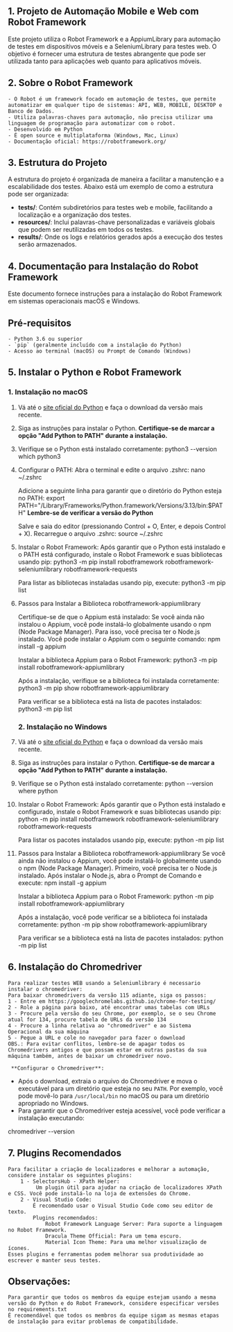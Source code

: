 ## 1. Projeto de Automação Mobile e Web com Robot Framework

Este projeto utiliza o Robot Framework e a AppiumLibrary para automação de testes em dispositivos móveis e a SeleniumLibrary para testes web. O objetivo é fornecer uma estrutura de testes abrangente que pode ser utilizada tanto para aplicações web quanto para aplicativos móveis.

## 2. Sobre o Robot Framework

    - O Robot é um framework focado em automação de testes, que permite automatizar em qualquer tipo de sistemas: API, WEB, MOBILE, DESKTOP e Banco de Dados.
    - Utiliza palavras-chaves para automação, não precisa utilizar uma linguagem de programação para automatizar com o robot.
    - Desenvolvido em Python
    - É open source e multiplataforma (Windows, Mac, Linux)
    - Documentação oficial: https://robotframework.org/

## 3. Estrutura do Projeto

A estrutura do projeto é organizada de maneira a facilitar a manutenção e a escalabilidade dos testes. Abaixo está um exemplo de como a estrutura pode ser organizada:
- **tests/**: Contém subdiretórios para testes web e mobile, facilitando a localização e a organização dos testes.
- **resources/**: Inclui palavras-chave personalizadas e variáveis globais que podem ser reutilizadas em todos os testes.
- **results/**: Onde os logs e relatórios gerados após a execução dos testes serão armazenados.

## 4. Documentação para Instalação do Robot Framework
Este documento fornece instruções para a instalação do Robot Framework em sistemas operacionais macOS e Windows.

## Pré-requisitos
    - Python 3.6 ou superior
    - `pip` (geralmente incluído com a instalação do Python)
    - Acesso ao terminal (macOS) ou Prompt de Comando (Windows)

## 5. Instalar o Python e Robot Framework

### 1. Instalação no macOS
1. Vá até o [site oficial do Python](https://www.python.org/downloads/) e faça o download da versão mais recente.
2. Siga as instruções para instalar o Python. **Certifique-se de marcar a opção "Add Python to PATH" durante a instalação.**
3. Verifique se o Python está instalado corretamente:
   python3 --version
   which python3
   
4. Configurar o PATH:
   Abra o terminal e edite o arquivo .zshrc: 
   nano ~/.zshrc
   
   Adicione a seguinte linha para garantir que o diretório do Python esteja no PATH:
   export PATH="/Library/Frameworks/Python.framework/Versions/3.13/bin:$PATH" **Lembre-se de verificar a versão do Python**

   Salve e saia do editor (pressionando Control + O, Enter, e depois Control + X).
   Recarregue o arquivo .zshrc:
   source ~/.zshrc
   
5. Instalar o Robot Framework:
   Após garantir que o Python está instalado e o PATH está configurado, instale o Robot Framework e suas bibliotecas usando pip:
   python3 -m pip install robotframework robotframework-seleniumlibrary robotframework-requests
   
   Para listar as bibliotecas instaladas usando pip, execute:
   python3 -m pip list
   
6. Passos para Instalar a Biblioteca robotframework-appiumlibrary 

    Certifique-se de que o Appium está instalado: 
    Se você ainda não instalou o Appium, você pode instalá-lo globalmente usando o npm (Node Package Manager). Para isso, você precisa ter o Node.js instalado. Você pode instalar o Appium com o seguinte comando:
    npm install -g appium

    Instalar a biblioteca Appium para o Robot Framework:
    python3 -m pip install robotframework-appiumlibrary

    Após a instalação, verifique se a biblioteca foi instalada corretamente:
    python3 -m pip show robotframework-appiumlibrary

    Para verificar se a biblioteca está na lista de pacotes instalados:
    python3 -m pip list
   
   ### 2. Instalação no Windows
1. Vá até o [site oficial do Python](https://www.python.org/downloads/) e faça o download da versão mais recente.
2. Siga as instruções para instalar o Python. **Certifique-se de marcar a opção "Add Python to PATH" durante a instalação.**
3. Verifique se o Python está instalado corretamente:
    python --version
    where python

4. Instalar o Robot Framework:
    Após garantir que o Python está instalado e configurado, instale o Robot Framework e suas bibliotecas usando pip:
    python -m pip install robotframework robotframework-seleniumlibrary robotframework-requests

    Para listar os pacotes instalados usando pip, execute:
    python -m pip list

5. Passos para Instalar a Biblioteca robotframework-appiumlibrary
    Se você ainda não instalou o Appium, você pode instalá-lo globalmente usando o npm (Node Package Manager). Primeiro, você precisa ter o Node.js instalado. Após instalar o Node.js, abra o Prompt de Comando e execute:
    npm install -g appium

    Instalar a biblioteca Appium para o Robot Framework:
    python -m pip install robotframework-appiumlibrary

    Após a instalação, você pode verificar se a biblioteca foi instalada corretamente:
    python -m pip show robotframework-appiumlibrary

    Para verificar se a biblioteca está na lista de pacotes instalados:
    python -m pip list

## 6. Instalação do Chromedriver
    Para realizar testes WEB usando a Seleniumlibrary é necessario instalar o chromedriver:
    Para baixar chromedrivers da versão 115 adiante, siga os passos:
    1 - Entre em https://googlechromelabs.github.io/chrome-for-testing/
    2 - Role a página para baixo, até encontrar umas tabelas com URLs
    3 - Procure pela versão do seu Chrome, por exemplo, se o seu Chrome atual for 134, procure tabela de URLs da versão 134
    4 - Procure a linha relativa ao "chromedriver" e ao Sistema Operacional da sua máquina
    5 - Pegue a URL e cole no navegador para fazer o download
    OBS.: Para evitar conflitos, lembre-se de apagar todos os Chromedrivers antigos e que possam estar em outras pastas da sua máquina também, antes de baixar um chromedriver novo.
     
     **Configurar o Chromedriver**:
   - Após o download, extraia o arquivo do Chromedriver e mova o executável para um diretório que esteja no seu `PATH`. Por exemplo, você pode movê-lo para `/usr/local/bin` no macOS ou para um diretório apropriado no Windows.
   - Para garantir que o Chromedriver esteja acessível, você pode verificar a instalação executando:

   chromedriver --version
   
## 7. Plugins Recomendados
    Para facilitar a criação de localizadores e melhorar a automação, considere instalar os seguintes plugins:
        1 - SelectorsHub - XPath Helper:
             Um plugin útil para ajudar na criação de localizadores XPath e CSS. Você pode instalá-lo na loja de extensões do Chrome.
        2 - Visual Studio Code:
            É recomendado usar o Visual Studio Code como seu editor de texto.
            Plugins recomendados:
                Robot Framework Language Server: Para suporte a linguagem no Robot Framework.
                Dracula Theme Official: Para um tema escuro.
                Material Icon Theme: Para uma melhor visualização de ícones.
    Esses plugins e ferramentas podem melhorar sua produtividade ao escrever e manter seus testes.


## Observações: 
    Para garantir que todos os membros da equipe estejam usando a mesma versão do Python e do Robot Framework, considere especificar versões no requirements.txt
    É recomendável que todos os membros da equipe sigam as mesmas etapas de instalação para evitar problemas de compatibilidade.